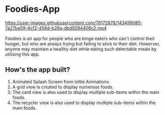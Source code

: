 # Foodies-App
https://user-images.githubusercontent.com/76172878/143499085-7a27ba59-4cf2-456d-b26a-dbd9284408c2.mp4
<br/>
<br/>
Foodies is an app for people who are binge eaters who can't control their hunger, but who are always trying but failing to stick to their diet. Howerver, anyone may maintain a healthy diet while eating such delectable meals by utilising this app.
## How's the app built?
1. Animated Splash Screen from lottie Animations.
2. A grid view is created to display numerous foods.
3. The card view is also used to display multiple sub-items within the main foods.
4. The recycler view is also used to display multiple sub-items within the main foods.
